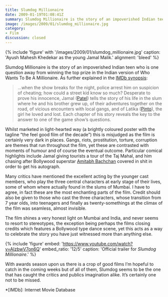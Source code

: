 ```yaml
---
title: Slumdog Millionaire
date: 2009-01-19T01:08:41Z
summary: Slumdog Millionaire is the story of an impoverished Indian teen who is one question away from winning the top prize in the Indian version of Who Wants To Be A Millionaire.
image: /images/2009/01/slumdog_millionaire.jpg
category:
- Film
discussion: closed
---
```

{% include 'figure' with '/images/2009/01/slumdog_millionaire.jpg'
  caption: 'Ayush Mahesh Khedekar as the young Jamal Malik.'
  alignment: 'bleed'
%}

Slumdog Millionaire is the story of an impoverished Indian teen who is one question away from winning the top prize in the Indian version of Who Wants To Be A Millionaire. As further explained in the [IMDb synopsis][1]:

>…when the show breaks for the night, police arrest him on suspicion of cheating; how could a street kid know so much? Desperate to prove his innocence, Jamal ([Patel][2]) tells the story of his life in the slum where he and his brother grew up, of their adventures together on the road, of vicious encounters with local gangs, and of Latika ([Pinto][3]), the girl he loved and lost. Each chapter of his story reveals the key to the answer to one of the game show’s questions.

Whilst marketed in light-hearted way (a brightly coloured poster with the tagline “the feel good film of the decade”) this is misjudged as the film is certainly very dark in places. Gangs, riots, prostitution, torture, corruption are themes that run throughout the film, yet these are contrasted with moments of humour and of course the eventual outcome. Particular comical highlights include Jamal giving tourists a tour of the Taj Mahal, and him chasing after Bollywood superstar [Amitabh Bachchan][4] covered in shit in order to get his autograph.

Many critics have mentioned the excellent acting by the younger cast members, who play the three central characters at early stage of their lives, some of whom where actually found in the slums of Mumbai. I have to agree, in fact these are the most enchanting parts of the film. Credit should also be given to those who cast the three  characters, whose transition from 7 year olds, into teenagers and finally as twenty-somethings at the climax of the film was seamless, almost invisible.

The film shines a very honest light on Mumbai and India, and never seems to resort to stereotypes, the exception being perhaps the films closing credits which features a Bollywood type dance scene, yet this acts as a way to celebrate the story you have just witnessed more than anything else.

{% include 'figure'
  embed: 'https://www.youtube.com/watch?v=AIzbwV7on6Q'
  embed_ratio: '12/5'
  caption: 'Official trailer for <cite>Slumdog Millionaire</cite>.'
%}

With awards season upon us there is a crop of good films I’m hopeful to catch in the coming weeks but of all of them, Slumdog seems to be the one that has caught the critics and publics imagination alike. It’s certainly one not to be missed.

[1]: https://www.imdb.com/title/tt1010048/synopsis/
[2]: https://www.imdb.com/name/nm2353862/
[3]: https://www.imdb.com/name/nm2951768/
[4]: https://en.wikipedia.org/wiki/Amitabh_Bachchan

*[IMDb]: Internet Movie Database
